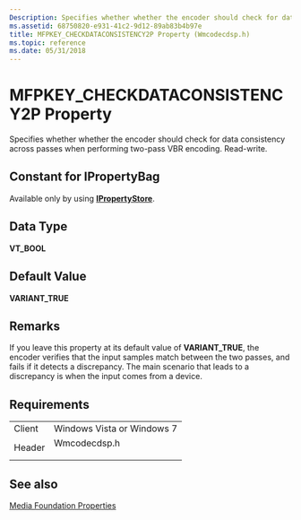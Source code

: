 ```yaml
---
Description: Specifies whether whether the encoder should check for data consistency across passes when performing two-pass VBR encoding. Read-write.
ms.assetid: 68750820-e931-41c2-9d12-89ab83b4b97e
title: MFPKEY_CHECKDATACONSISTENCY2P Property (Wmcodecdsp.h)
ms.topic: reference
ms.date: 05/31/2018
---
```


# MFPKEY\_CHECKDATACONSISTENCY2P Property

Specifies whether whether the encoder should check for data consistency across passes when performing two-pass VBR encoding. Read-write.

## Constant for IPropertyBag

Available only by using [**IPropertyStore**](https://msdn.microsoft.com/library/Bb761474(v=VS.85).aspx).

## Data Type

**VT\_BOOL**

## Default Value

**VARIANT\_TRUE**

## Remarks

If you leave this property at its default value of **VARIANT\_TRUE**, the encoder verifies that the input samples match between the two passes, and fails if it detects a discrepancy. The main scenario that leads to a discrepancy is when the input comes from a device.

## Requirements



|                   |                                                                                         |
|-------------------|-----------------------------------------------------------------------------------------|
| Client<br/> | Windows Vista or Windows 7<br/>                                                   |
| Header<br/> | <dl> <dt>Wmcodecdsp.h</dt> </dl> |



## See also

<dl> <dt>

[Media Foundation Properties](media-foundation-properties.md)
</dt> </dl>

 

 




